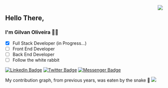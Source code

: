<!-- Resumo das atividades no GitHub -->
<img align="right" src="https://github-readme-stats.vercel.app/api?username=GilvanPOliveira&show_icons=true&icon_color=CE1D2D&text_color=718096&bg_color=00000000&hide_title=true&hide_border=true"/>

## Hello There, 
### I'm Gilvan Oliveira 🙋‍♂️

- [X] Full Stack Developer (in Progress...)
- [ ] Front End Developer
- [ ] Back End Developer
- [ ] Follow the white rabbit

<!-- Social -->

[![Linkedin Badge](https://img.shields.io/badge/--0072b1?style=flat&logo=Linkedin&logoColor=white)](https://www.linkedin.com/in/gilvanpoliveira/ "Connect on LinkedIn")
[![Twitter Badge](https://img.shields.io/badge/--00acee?style=flat&logo=Twitter&logoColor=white)](https://twitter.com/GilvanPOliveira "Follow on Twitter")
[![Messenger Badge](https://img.shields.io/badge/--0078FF?style=flat&logo=Messenger&logoColor=white)](https://m.me/gilvanpoliveira06 "Connect on Facebook")

<!--
[![Linkedin Badge](https://img.shields.io/badge/-nomedoperfil-0072b1?style=flat&logo=Linkedin&logoColor=white)](https://www.linkedin.com/in/nomedoperfil/ "Connect on LinkedIn")
[![Twitter Badge](https://img.shields.io/badge/-nomedoperfil-00acee?style=flat&logo=Twitter&logoColor=white)](https://twitter.com/nomedoperfil "Follow on Twitter")
[![Messenger Badge](https://img.shields.io/badge/-nomedoperfil-0078FF?style=flat&logo=Messenger&logoColor=white)](https://m.me/nomedoperfil "Connect on Facebook")
[![Gmail Badge](https://img.shields.io/badge/-nomedoperfil-c14438?style=flat&logo=Gmail&logoColor=white)](mailto:email "Connect via Email")
[![Linkedin](https://img.shields.io/badge/-nomedoperfil-blue?style=flat-square&logo=Linkedin&logoColor=white&link=https://www.linkedin.com/in/gilvanpoliveira06-p-singh/)](https://www.linkedin.com/in/nomedoperfil/)
![GitHub: followers](https://img.shields.io/github/followers/GilvanPOliveira?label=Follow&style=social)
-->

<!-- Exibir Trofeus -->
<!-- TEMAS: dark, radical, merko, gruvbox, tokyonight, onedark, cobalt, synthwave, highcontrast, dracula -->
<!-- [![trophy](https://github-profile-trophy.vercel.app/?username=GilvanPOliveira&theme=dracula)](https://github.com/ryo-ma/github-profile-trophy) -->

<!-- Exibir Linguagens mais utilizadas -->
<!-- <img align="right" src="https://github-readme-stats.vercel.app/api/top-langs/?username=GilvanPOliveira&layout=compact&langs_count=10&theme=dark"/> -->

<!-- Gif Snake do gráfico de contribuição -->
My contribution graph, from previous years, was eaten by the snake 🐍
<img src='https://github.com/LuigiGF/LuigiGF/blob/output/github-contribution-grid-snake.svg'> 

<!-- Gif Snake
Light Mode
<img align='center' src='https://github.com/mayankchaudhary26/mayankchaudhary26/blob/output/github-contribution-grid-snake.gif' width='900"'> 
Dark Mode
![Snake animation](https://github.com/LuigiGF/LuigiGF/blob/output/github-contribution-grid-snake.svg)
-->
